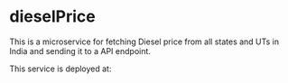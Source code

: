 # dieselPrice

This is a microservice for fetching Diesel price from all states and UTs in India and sending it to a API endpoint.

This service is deployed at: 
